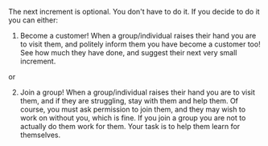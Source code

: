 
The next increment is optional.
You don't have to do it.
If you decide to do it you can either:

1) Become a customer!
When a group/individual raises their hand you
are to visit them, and politely inform them
you have become a customer too!
See how much they have done, and suggest their
next very small increment.

or

2) Join a group!
When a group/individual raises their hand you
are to visit them, and if they are struggling,
stay with them and help them. Of course,
you must ask permission to join them, and
they may wish to work on without you, which
is fine. If you join a group you are not to
actually do them work for them. Your task is
to help them learn for themselves.
